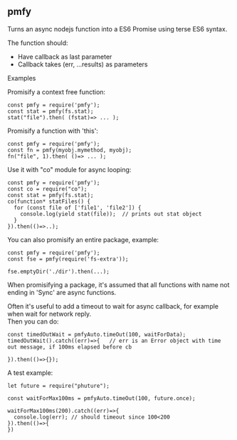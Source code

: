 pmfy
--------

Turns an async nodejs function into a ES6 Promise using terse ES6 syntax.

The function should:

* Have callback as last parameter
* Callback takes (err, ...results) as parameters

Examples

Promisify a context free function:

    const pmfy = require('pmfy');
    const stat = pmfy(fs.stat);
    stat("file").then( (fstat)=> ... );
    
Promisify a function with 'this':

    const pmfy = require('pmfy');
    const fn = pmfy(myobj.mymethod, myobj);
    fn("file", 1).then( ()=> ... );
    
Use it with "co" module for async looping:

    const pmfy = require('pmfy');
    const co = require("co");
    const stat = pmfy(fs.stat);
    co(function* statFiles() {
      for (const file of ['file1', 'file2']) {
        console.log(yield stat(file));  // prints out stat object
      }
    }).then(()=>..);

You can also promisify an entire package, example:

    const pmfy = require('pmfy');
    const fse = pmfy(require('fs-extra'));
    
    fse.emptyDir('./dir').then(...);

When promisifying a package, it's assumed that all functions with name not ending in 'Sync' are async
functions.

Often it's useful to add a timeout to wait for async callback, for example when wait for network reply.  
Then you can do:

    const timedOutWait = pmfyAuto.timeOut(100, waitForData);
    timedOutWait().catch((err)=>{   // err is an Error object with time out message, if 100ms elapsed before cb
    
    }).then(()=>{});

A test example:

    let future = require("phuture");
    
    const waitForMax100ms = pmfyAuto.timeOut(100, future.once);
    
    waitForMax100ms(200).catch((err)=>{
      console.log(err); // should timeout since 100<200
    }).then(()=>{
    })